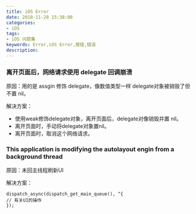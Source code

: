 ```yaml
---
title: iOS Error
date: 2018-11-28 15:38:08
categories:
- iOS
tags:
- iOS 问题集
keywords: Error,iOS Error,报错,错误
description:
---
```

### 离开页面后，网络请求使用 delegate 回调崩溃
原因：用的是 assgin 修饰 delegate，像数值类型一样 delegate对象被销毁了但不置 nil。

解决方案：
- 使用weak修饰delegate对象，离开页面后，delegate对像销毁并置 nil。
- 离开页面时，手动将delegate对象置nil。
- 离开页面时，取消这个网络请求。

### This application is modifying the autolayout engin from a background thread
原因：未回主线程刷新UI

解决方案： 
```
dispatch_async(dispatch_get_main_queue(), ^{
// 有关UI的操作
});
```
